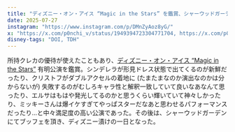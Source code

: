```yaml
---
title: "ディズニー・オン・アイス “Magic in the Stars” を鑑賞、シャーウッドガーデン「“Sunny Sunny Summer”ブッフェ」"
date: 2025-07-27
instagram: "https://www.instagram.com/p/DMnZyAoz8yG/"
x: "https://x.com/p0nchi_v/status/1949394723304771704, https://x.com/p0nchi_v/status/1949443228572451208"
disney-tags: "DOI, TDH"
---
```


所持クレカの優待が使えたこともあり、[ディズニー・オン・アイス “Magic in the Stars”](https://www.ctv.co.jp/disneyonice/) 有明公演を鑑賞。シンデレラが形見ドレス状態で出てくるのが新鮮だったり、クリストフがダブルアクセルの着地に (たまたまなのか演出なのかは分からないが) 失敗するのがむしろキャラ性と解釈一致していて良いなあなんて思ったり、エルサはもはや発光してるのかと思うくらい輝いていて神々しかったり、ミッキーさんは爆イケすぎてやっぱスターだなあと思わせるパフォーマンスだったり...と中々満足度の高い公演であった。その後は、シャーウッドガーデンにてブッフェを頂き、ディズニー漬けの一日となった。
